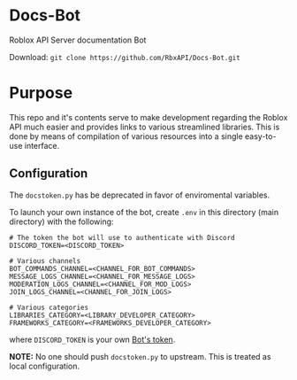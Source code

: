 # Docs-Bot
Roblox API Server documentation Bot

Download: ``git clone https://github.com/RbxAPI/Docs-Bot.git``

# Purpose
This repo and it's contents serve to make development regarding the Roblox API
much easier and provides links to various streamlined libraries. This is done
by means of compilation of various resources into a single easy-to-use interface.

## Configuration
The `docstoken.py` has be deprecated in favor of enviromental variables. 

To launch your own instance of the bot, create `.env` in this directory (main directory) with the following:
   ```env
   # The token the bot will use to authenticate with Discord
   DISCORD_TOKEN=<DISCORD_TOKEN>
   
   # Various channels
   BOT_COMMANDS_CHANNEL=<CHANNEL_FOR_BOT_COMMANDS>
   MESSAGE_LOGS_CHANNEL=<CHANNEL_FOR_MESSAGE_LOGS>
   MODERATION_LOGS_CHANNEL=<CHANNEL_FOR_MOD_LOGS>
   JOIN_LOGS_CHANNEL=<CHANNEL_FOR_JOIN_LOGS>
   
   # Various categories
   LIBRARIES_CATEGORY=<LIBRARY_DEVELOPER_CATEGORY>
   FRAMEWORKS_CATEGORY=<FRAMEWORKS_DEVELOPER_CATEGORY>
   ```
   where `DISCORD_TOKEN` is your own [Bot's token](https://discordapp.com/developers/applications/).

**NOTE:** No one should push `docstoken.py` to upstream. This is treated as local configuration.
